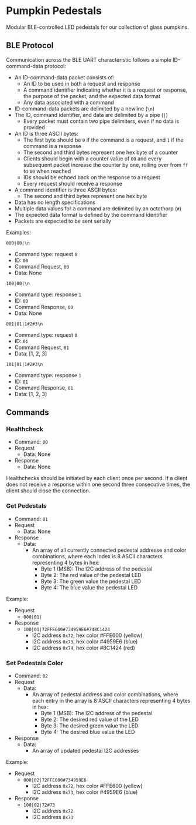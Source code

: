 # Pumpkin Pedestals

Modular BLE-controlled LED pedestals for our collection of glass pumpkins.

## BLE Protocol

Communication across the BLE UART characteristic follows a simple ID-command-data protocol:

- An ID-command-data packet consists of:
  - An ID to be used in both a request and response
  - A command identifier indicating whether it is a request or response, the purpose of the packet, and the expected data format
  - Any data associated with a command
- ID-command-data packets are delimited by a newline (`\n`)
- The ID, command identifier, and data are delimited by a pipe (`|`)
  - Every packet must contain two pipe delimiters, even if no data is provided
- An ID is three ASCII bytes:
  - The first byte should be `0` if the command is a request, and `1` if the command is a response
  - The second and third bytes represent one hex byte of a counter
  - Clients should begin with a counter value of `00` and every subsequent packet increase the counter by one, rolling over from `ff` to `00` when reached
  - IDs should be echoed back on the response to a request
  - Every request should receive a response
- A command identifier is three ASCII bytes: 
  - The second and third bytes represent one hex byte
- Data has no length specifications
- Multiple data values for a command are delimited by an octothorp (`#`)
- The expected data format is defined by the command identifier
- Packets are expected to be sent serially

Examples:

`000|00|\n`
- Command type: request `0`
- ID: `00`
- Command Request, `00`
- Data: None

`100|00|\n`
- Command type: response `1`
- ID: `00`
- Command Response, `00`
- Data: None

`001|01|1#2#3\n`
- Command type: request `0`
- ID: `01`
- Command Request, `01`
- Data: [1, 2, 3]

`101|01|1#2#3\n`
- Command type: response `1`
- ID: `01`
- Command Response, `01`
- Data: [1, 2, 3]

## Commands

### Healthcheck

- Command: `00`
- Request
  - Data: None
- Response
  - Data: None

Healthchecks should be initiated by each client once per second. If a client does not receive a response within one second three consecutive times, the client should close the connection.

### Get Pedestals

- Command: `01`
- Request
  - Data: None
- Response
  - Data:
    - An array of all currently connected pedestal addresse and color combinations, where each index is 8 ASCII characters representing 4 bytes in hex:
      - Byte 1 (MSB): The I2C address of the pedestal
      - Byte 2: The red value of the pedestal LED
      - Byte 3: The green value the pedestal LED
      - Byte 4: The blue value the pedestal LED

Example:
- Request
  - `000|01|`
- Response
  - `100|01|72FFE600#734959E6#748C1424`
    - I2C address `0x72`, hex color #FFE600 (yellow)
    - I2C address `0x73`, hex color #4959E6 (blue)
    - I2C address `0x74`, hex color #8C1424 (red)
  
### Set Pedestals Color

- Command: `02`
- Request
  - Data:
    - An array of pedestal address and color combinations, where each entry in the array is 8 ASCII characters representing 4 bytes in hex:
      - Byte 1 (MSB): The I2C address of the pedestal
      - Byte 2: The desired red value of the LED
      - Byte 3: The desired green value the LED
      - Byte 4: The desired blue value the LED
- Response
  - Data:
    - An array of updated pedestal I2C addresses

Example:
- Request
  - `000|02|72FFE600#734959E6`
    - I2C address `0x72`, hex color #FFE600 (yellow)
    - I2C address `0x73`, hex color #4959E6 (blue)
- Response
  - `100|02|72#73`
    - I2C address `0x72`
    - I2C address `0x73`
